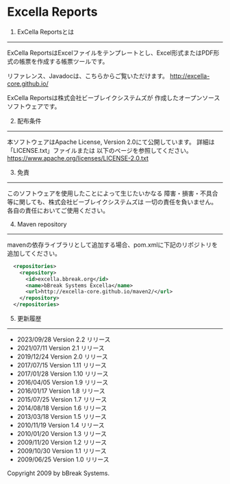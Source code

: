 Excella Reports
===============

1. ExCella Reportsとは  
---------------------

  ExCella ReportsはExcelファイルをテンプレートとし、Excel形式またはPDF形式の帳票を作成する帳票ツールです。
  
  リファレンス、Javadocは、こちらからご覧いただけます。
  http://excella-core.github.io/

  ExCella Reportsは株式会社ビーブレイクシステムズが
  作成したオープンソースソフトウェアです。


2. 配布条件  
-------------

  本ソフトウェアはApache License, Version 2.0にて公開しています。
  詳細は「LICENSE.txt」ファイルまたは
  以下のページを参照してください。
  https://www.apache.org/licenses/LICENSE-2.0.txt


3. 免責  
---------

  このソフトウェアを使用したことによって生じたいかなる
  障害・損害・不具合等に関しても、株式会社ビーブレイクシステムズは
  一切の責任を負いません。各自の責任においてご使用ください。

4. Maven repository
-------------
mavenの依存ライブラリとして追加する場合、pom.xmlに下記のリポジトリを追加してください。
```xml
  <repositories>
    <repository>
	  <id>excella.bbreak.org</id>
      <name>bBreak Systems Excella</name>
      <url>http://excella-core.github.io/maven2/</url>    
    </repository>
  </repositories>
```

5. 更新履歴  
-------------
* 2023/09/28 Version 2.2 リリース
* 2021/07/11 Version 2.1 リリース
* 2019/12/24 Version 2.0 リリース
* 2017/07/15 Version 1.11 リリース
* 2017/01/28 Version 1.10 リリース
* 2016/04/05 Version 1.9 リリース
* 2016/01/17 Version 1.8 リリース
* 2015/07/25 Version 1.7 リリース
* 2014/08/18 Version 1.6 リリース
* 2013/03/18 Version 1.5 リリース
* 2010/11/19 Version 1.4 リリース
* 2010/01/20 Version 1.3 リリース
* 2009/11/20 Version 1.2 リリース
* 2009/10/30 Version 1.1 リリース
* 2009/06/25 Version 1.0 リリース


Copyright 2009 by bBreak Systems.
